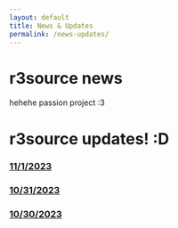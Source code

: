 ```yaml
---
layout: default
title: News & Updates
permalink: /news-updates/
---
```

# r3source news
hehehe passion project :3

# r3source updates! :D
### [11/1/2023](../docs/_posts/2023-11-1-general-update.md)
### [10/31/2023](../docs/_posts/2023-10-31-the-2nd-day.md)
### [10/30/2023](../docs/_posts/2023-10-30-the-beginnings.md)
